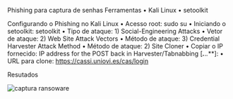 Phishing para captura de senhas
Ferramentas
•	Kali Linux
•	setoolkit

Configurando o Phishing no Kali Linux
•	Acesso root: sudo su
•	Iniciando o setoolkit: setoolkit
•	Tipo de ataque: 1) Social-Engineering Attacks
•	Vetor de ataque: 2) Web Site Attack Vectors
•	Método de ataque: 3) Credential Harvester Attack Method
•	Método de ataque: 2) Site Cloner
•	Copiar o IP fornecido: IP address for the POST back in Harvester/Tabnabbing [***.***.*.***]:
•	URL para clone: https://cassi.uniovi.es/cas/login

Resutados

![captura ransoware](https://github.com/cfsilvalima/cfsilvalima-setoolkit-desafio-phishing/assets/152799753/b65aca7b-d78e-46cf-8d6b-f5e6067cf1b6)
